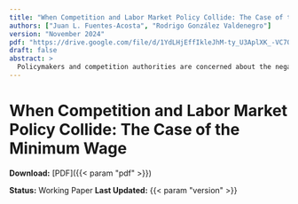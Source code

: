```yaml
---
title: "When Competition and Labor Market Policy Collide: The Case of the Minimum Wage"
authors: ["Juan L. Fuentes-Acosta", "Rodrigo González Valdenegro"]
version: "November 2024"
pdf: "https://drive.google.com/file/d/1YdLHjEffIkleJhM-ty_U3AplXK_-VC7Q/view?pli=1"
draft: false
abstract: >
  Policymakers and competition authorities are concerned about the negative effects that labor market power has on workers and the efficient functioning of the labor market. The minimum wage has the potential to curb firms’ power, raising employment and wages (Robinson 1933). However, how does using the minimum wage to mitigate firms’ labor market power impact social welfare, when these firms differ in labor productivity and degree of product market power? Do the interests of consumers and workers align or conflict? We answer these questions in the context of sector-specific minimum wages. In our framework, raising the minimum wage affects labor and product market equilibrium. First, it may either increase, reduce or have no effect at all on the marginal cost of a given firm, depending on its level relative to the marginal revenue product of labor. Second, the minimum wage influences the strategic pricing decisions of competing firms in the product market, even when the own-cost effect is null. We extend a model of supply and demand in an oligopolistic industry with rich consumer preferences and endogenous marginal costs, to incorporate firms’ production, employment and wages. We estimate the model using a unique dataset from the beer industry in Uruguay, where firms of different sizes producing imperfect substitutes compete. We find that the minimum wage that minimizes employers’ power and enhances labor market efficiency also reduces consumer surplus and competition in the product market. The presence of firms with labor and product market power poses a challenge for policymakers aiming to curb employers’ power without causing unintended harm.
---
```

# When Competition and Labor Market Policy Collide: The Case of the Minimum Wage

**Download:** [PDF]({{< param "pdf" >}})

**Status:** Working Paper
**Last Updated:** {{< param "version" >}}
